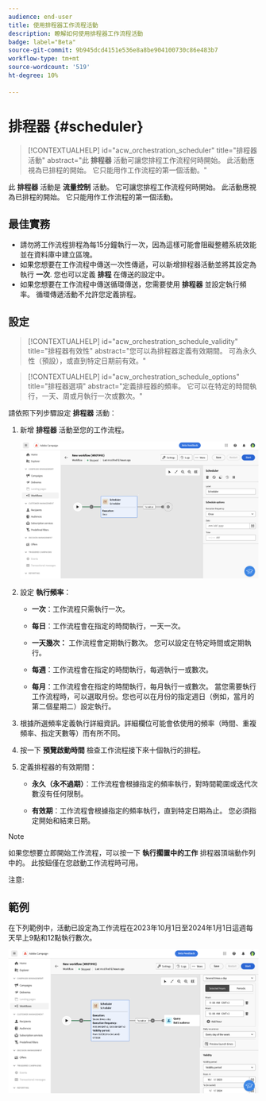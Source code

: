 ```yaml
---
audience: end-user
title: 使用排程器工作流程活動
description: 瞭解如何使用排程器工作流程活動
badge: label="Beta"
source-git-commit: 9b945dcd4151e536e8a8be904100730c86e483b7
workflow-type: tm+mt
source-wordcount: '519'
ht-degree: 10%

---
```



# 排程器 {#scheduler}


>[!CONTEXTUALHELP]
>id="acw_orchestration_scheduler"
>title="排程器活動"
>abstract="此 **排程器** 活動可讓您排程工作流程何時開始。 此活動應視為已排程的開始。 它只能用作工作流程的第一個活動。"


此 **排程器** 活動是 **流量控制** 活動。 它可讓您排程工作流程何時開始。 此活動應視為已排程的開始。 它只能用作工作流程的第一個活動。

## 最佳實務

* 請勿將工作流程排程為每15分鐘執行一次，因為這樣可能會阻礙整體系統效能並在資料庫中建立區塊。
* 如果您想要在工作流程中傳送一次性傳遞，可以新增排程器活動並將其設定為執行 **一次**. 您也可以定義 **排程** 在傳送的設定中。
* 如果您想要在工作流程中傳送循環傳送，您需要使用 **排程器** 並設定執行頻率。 循環傳遞活動不允許您定義排程。

## 設定

>[!CONTEXTUALHELP]
>id="acw_orchestration_schedule_validity"
>title="排程器有效性"
>abstract="您可以為排程器定義有效期間。 可為永久性（預設），或直到特定日期前有效。"


>[!CONTEXTUALHELP]
>id="acw_orchestration_schedule_options"
>title="排程器選項"
>abstract="定義排程器的頻率。 它可以在特定的時間執行，一天、周或月執行一次或數次。"

請依照下列步驟設定 **排程器** 活動：

1. 新增 **排程器** 活動至您的工作流程。

   ![](../assets/workflow-scheduler.png)

1. 設定 **執行頻率**：

   * **一次**：工作流程只需執行一次。

   * **每日**：工作流程會在指定的時間執行，一天一次。

   * **一天幾次：** 工作流程會定期執行數次。 您可以設定在特定時間或定期執行。

   * **每週**：工作流程會在指定的時間執行，每週執行一或數次。

   * **每月**：工作流程會在指定的時間執行，每月執行一或數次。 當您需要執行工作流程時，可以選取月份。您也可以在月份的指定週日（例如，當月的第二個星期二）設定執行。

1. 根據所選頻率定義執行詳細資訊。詳細欄位可能會依使用的頻率（時間、重複頻率、指定天數等）而有所不同。

1. 按一下 **預覽啟動時間** 檢查工作流程接下來十個執行的排程。

1. 定義排程器的有效期間：

   * **永久（永不過期）**：工作流程會根據指定的頻率執行，對時間範圍或迭代次數沒有任何限制。

   * **有效期**：工作流程會根據指定的頻率執行，直到特定日期為止。 您必須指定開始和結束日期。

>[!NOTE]
>
>如果您想要立即開始工作流程，可以按一下 **執行擱置中的工作** 排程器頂端動作列中的。 此按鈕僅在您啟動工作流程時可用。

注意:

## 範例

在下列範例中，活動已設定為工作流程在2023年10月1日至2024年1月1日這週每天早上9點和12點執行數次。

![](../assets/workflow-scheduler2.png)



